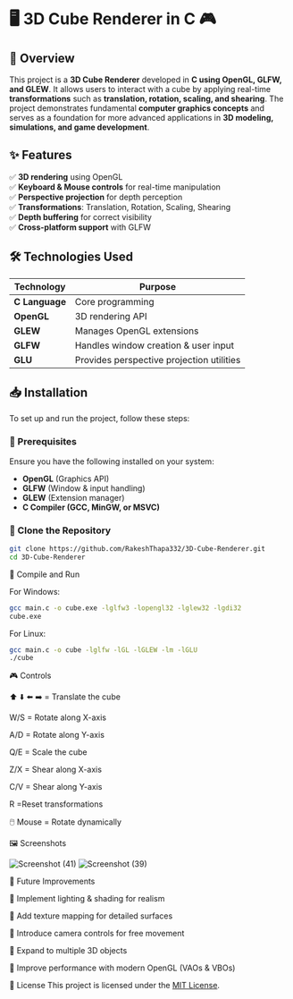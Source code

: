 # 🖥️ 3D Cube Renderer in C 🎮  

## 📌 Overview  
This project is a **3D Cube Renderer** developed in **C using OpenGL, GLFW, and GLEW**. It allows users to interact with a cube by applying real-time **transformations** such as **translation, rotation, scaling, and shearing**. The project demonstrates fundamental **computer graphics concepts** and serves as a foundation for more advanced applications in **3D modeling, simulations, and game development**.  

## ✨ Features  
✅ **3D rendering** using OpenGL  
✅ **Keyboard & Mouse controls** for real-time manipulation  
✅ **Perspective projection** for depth perception  
✅ **Transformations**: Translation, Rotation, Scaling, Shearing  
✅ **Depth buffering** for correct visibility  
✅ **Cross-platform support** with GLFW  

## 🛠️ Technologies Used  
| Technology | Purpose |  
|------------|---------|  
| **C Language** | Core programming |  
| **OpenGL** | 3D rendering API |  
| **GLEW** | Manages OpenGL extensions |  
| **GLFW** | Handles window creation & user input |  
| **GLU** | Provides perspective projection utilities |  

## 📥 Installation  
To set up and run the project, follow these steps:  

### **🔹 Prerequisites**  
Ensure you have the following installed on your system:  
- **OpenGL** (Graphics API)  
- **GLFW** (Window & input handling)  
- **GLEW** (Extension manager)  
- **C Compiler (GCC, MinGW, or MSVC)**  

### **🔹 Clone the Repository**  
```sh
git clone https://github.com/RakeshThapa332/3D-Cube-Renderer.git
cd 3D-Cube-Renderer
```
🔹 Compile and Run

For Windows:

```sh
gcc main.c -o cube.exe -lglfw3 -lopengl32 -lglew32 -lgdi32
cube.exe
```
For Linux:
```sh
gcc main.c -o cube -lglfw -lGL -lGLEW -lm -lGLU
./cube
```
🎮 Controls


⬆️ ⬇️ ⬅️ ➡️ =	Translate the cube

W/S =	Rotate along X-axis

A/D =	Rotate along Y-axis

Q/E	 = Scale the cube

Z/X	= Shear along X-axis

C/V =	Shear along Y-axis

R	 =Reset transformations

🖱️ Mouse =	Rotate dynamically

🖼️ Screenshots


![Screenshot (41)](https://github.com/user-attachments/assets/742c5c6b-f59b-4348-a25c-71d27368e19e)
![Screenshot (39)](https://github.com/user-attachments/assets/ed0cc7de-ee46-48e5-b132-5c645535f92b)

🔧 Future Improvements

🚀 Implement lighting & shading for realism

🚀 Add texture mapping for detailed surfaces

🚀 Introduce camera controls for free movement

🚀 Expand to multiple 3D objects

🚀 Improve performance with modern OpenGL (VAOs & VBOs)



📝 License
This project is licensed under the [MIT License](LICENSE).
